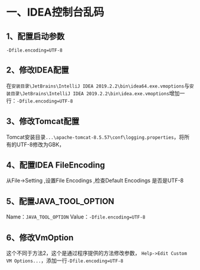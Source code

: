 # 一、IDEA控制台乱码

## 1、配置启动参数

`-Dfile.encoding=UTF-8`



## 2、修改IDEA配置

在`安装目录\JetBrains\IntelliJ IDEA 2019.2.2\bin\idea64.exe.vmoptions`与`安装目录\JetBrains\IntelliJ IDEA 2019.2.2\bin\idea.exe.vmoptions`增加一行：`-Dfile.encoding=UTF-8`



## 3、修改Tomcat配置

Tomcat安装目录`...\apache-tomcat-8.5.57\conf\logging.properties`，将所有的UTF-8修改为GBK，

## 4、配置IDEA FileEncoding

从File->Setting ,设置File Encodings ,检查Default Encodings 是否是UTF-8

## 5、配置JAVA_TOOL_OPTION

Name：`JAVA_TOOL_OPTION`
Value：`-Dfile.encoding=UTF-8`

## 6、修改VmOption

这个不同于方法2，这个是通过程序提供的方法修改参数，
`Help->Edit Custom VM Options...`，添加一行`-Dfile.encoding=UTF-8`
